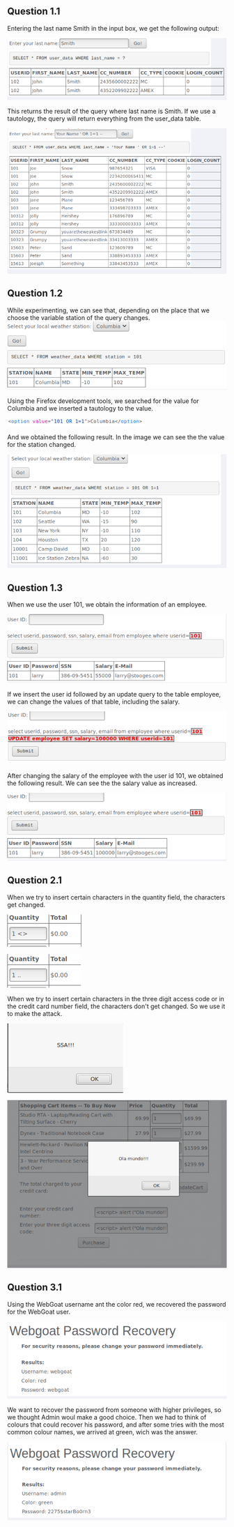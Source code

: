 
## Question 1.1

Entering the last name Smith in the input box, we get the following output:

![](img/P11_1.png)

This returns the result of the query where last name is Smith. If we use a tautology, the query will return everything from the user_data table.


![](img/P11_2.png)

## Question 1.2

While experimenting, we can see that, depending on the place that we choose the variable station of the query changes.
![](img/P12_1.png)

Using the Firefox development tools, we searched for the value for Columbia and we inserted a tautology to the value.

![](img/P12_2.png)

And we obtained the following result. In the image we can see the the value for the station changed.

![](img/P12_3.png)



## Question 1.3

When we use the user 101, we obtain the information of an employee.

![](img/P13_1.png) 

If we insert the user id followed by an update query to the table employee, we can change the 
values of that table, including the salary.

![](img/P13_2.png)

After changing the salary of the employee with the user id 101, we obtained the following result. We can see the the salary value as increased.

![](img/P13_3.png)

## Question 2.1

When we try to insert certain characters in the quantity field, the characters get changed.

![](img/P21_1.png)

![](img/P21_2.png)

When we try to insert certain characters in the three digit access code or in the credit card number field, the characters don't get changed. So we use it to make the attack.

![](img/P21_4.png)

![](img/P21_5.png)

## Question 3.1

Using the WebGoat username ant the color red, we recovered the password for the WebGoat user.

![](img/P31_1.png)


We want to recover the password from someone with higher privileges, so we thought Admin woul make a good choice.
Then we had to think of colours that could recover his password, and after some tries with the most common colour names, we arrived at green, wich was the answer.

![](img/P31_2.png) 
